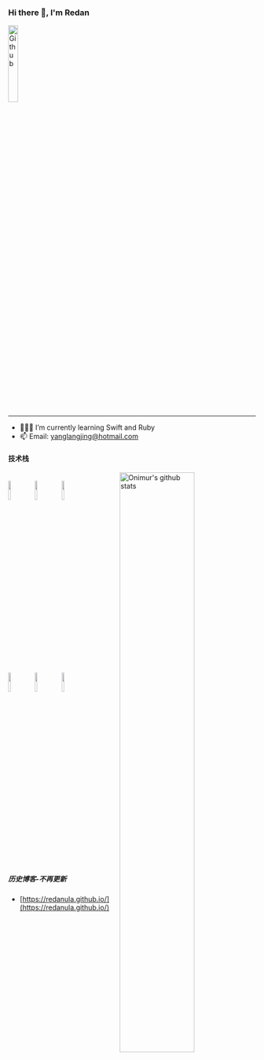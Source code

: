 ### Hi there 👋, I'm Redan
<img width="20%" align="top" alt="Github" src="https://stickershop.line-scdn.net/stickershop/v1/sticker/19287193/android/sticker.png" />

** **

- 👨🏽‍💻 I’m currently learning Swift and Ruby
- 📫 Email: yanglangjing@hotmail.com

#### 技术栈
<p>
  <a href="https://github.com/onimur/handle-path-oz">
    <img width="55%" align="right" alt="Onimur's github stats" src="https://github-readme-stats.vercel.app/api?username=redanula&show_icons=true&hide_border=true&theme=merko" />
  </a>
  
  <br />
  <code><img width="10%" src="https://www.vectorlogo.zone/logos/apple_objectivec/apple_objectivec-ar21.svg"></code>
  <code><img width="10%" src="https://www.vectorlogo.zone/logos/swift/swift-ar21.svg"></code>
  <code><img width="10%" src="https://www.vectorlogo.zone/logos/python/python-ar21.svg"></code>
  <br />
  <code><img width="10%" src="https://www.vectorlogo.zone/logos/ruby-lang/ruby-lang-ar21.svg"></code>
  <code><img width="10%" src="https://www.vectorlogo.zone/logos/nodejs/nodejs-ar21.svg"></code>
  <code><img width="10%" src="https://www.vectorlogo.zone/logos/gnu_bash/gnu_bash-ar21.svg"></code>
  <br />
</p>

##### 历史博客-不再更新
- [https://redanula.github.io/](https://redanula.github.io/)
